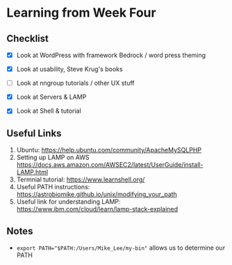 <h1>Learning from Week Four</h1> 

<h2>Checklist</h2>

- [x] Look at WordPress with framework Bedrock / word press theming 
- [x] Look at usability, Steve Krug's books 
- [ ] Look at nngroup tutorials / other UX stuff
- [x] Look at Servers & LAMP
- [x] Look at Shell & tutorial 


<h2>Useful Links</h2>

1. Ubuntu: https://help.ubuntu.com/community/ApacheMySQLPHP
2. Setting up LAMP on AWS https://docs.aws.amazon.com/AWSEC2/latest/UserGuide/install-LAMP.html 
3. Termnial tutorial: https://www.learnshell.org/
4. Useful PATH instructions: https://astrobiomike.github.io/unix/modifying_your_path
5. Useful link for understanding LAMP: https://www.ibm.com/cloud/learn/lamp-stack-explained

<h2>Notes</h2>

* `export PATH="$PATH:/Users/Mike_Lee/my-bin"` allows us to determine our PATH
